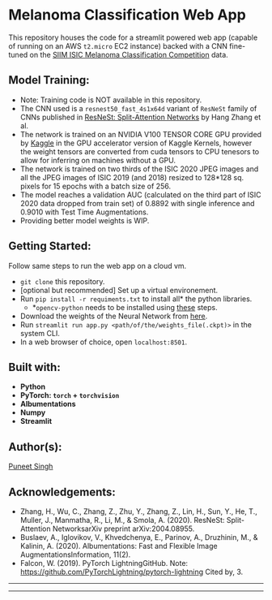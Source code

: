 # Melanoma Classification Web App
This repository houses the code for a streamlit powered web app (capable of running on an AWS `t2.micro` EC2 instance) backed with a CNN fine-tuned on the [SIIM ISIC Melanoma Classification Competition](https://www.kaggle.com/c/siim-isic-melanoma-classification/leaderboard) data.

## Model Training:
- Note: Training code is NOT available in this repository.
- The CNN used is a `resnest50_fast_4s1x64d` variant of `ResNeSt` family of CNNs published in [ResNeSt: Split-Attention Networks](https://arxiv.org/abs/2004.08955) by Hang Zhang et al.
- The network is trained on an NVIDIA V100 TENSOR CORE GPU provided by [Kaggle](kaggle.com) in the GPU accelerator version of Kaggle Kernels, however the weight tensors are converted from cuda tensors to CPU tenesors to allow for inferring on machines without a GPU.
- The network is trained on two thirds of the ISIC 2020 JPEG images and all the JPEG images of ISIC 2019 (and 2018) resized to 128*128 sq. pixels for 15 epochs with a batch size of 256.
- The model reaches a validation AUC (calculated on the third part of ISIC 2020 data dropped from train set) of 0.8892 with single inference and 0.9010 with Test Time Augmentations.
- Providing better model weights is WIP.

## Getting Started:
Follow same steps to run the web app on a cloud vm.
- `git clone` this repository.
- [optional but recommended] Set up a virtual environement.
- Run `pip install -r requiments.txt` to install all* the python libraries.    
    - *`opencv-python` needs to be installed using [these](https://docs.opencv.org/master/d2/de6/tutorial_py_setup_in_ubuntu.html) steps.
- Download the weights of the Neural Network from [here](https://drive.google.com/file/d/1M6w0WOjm1nLkDxl43_iwvIM-lVtfJPD_/view?usp=sharing). 
- Run `streamlit run app.py <path/of/the/weights_file(.ckpt)>` in the system CLI.
- In a web browser of choice, open `localhost:8501`.  

## Built with:
- **Python**
- **PyTorch: `torch` + `torchvision`**
- **Albumentations**
- **Numpy**
- **Streamlit**

## Author(s):
[Puneet Singh](https://twitter.com/thepooons)

## Acknowledgements:
- Zhang, H., Wu, C., Zhang, Z., Zhu, Y., Zhang, Z., Lin, H., Sun, Y., He, T., Muller, J., Manmatha, R., Li, M., & Smola, A. (2020). ResNeSt: Split-Attention NetworksarXiv preprint arXiv:2004.08955.
- Buslaev, A., Iglovikov, V., Khvedchenya, E., Parinov, A., Druzhinin, M., & Kalinin, A. (2020). Albumentations: Fast and Flexible Image AugmentationsInformation, 11(2).
- Falcon, W. (2019). PyTorch LightningGitHub. Note: https://github.com/PyTorchLightning/pytorch-lightning Cited by, 3.
***
***